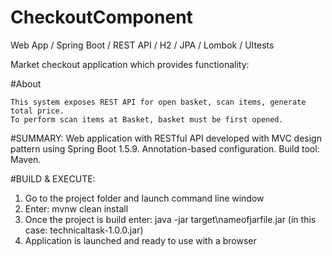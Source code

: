 # CheckoutComponent

Web App / Spring Boot / REST API / H2 / JPA / Lombok / UItests

Market checkout application which provides functionality:

#About

    This system exposes REST API for open basket, scan items, generate total price.
    To perform scan items at Basket, basket must be first opened. 



#SUMMARY:
Web application with RESTful API developed with MVC design pattern using Spring Boot 1.5.9.
Annotation-based configuration.
Build tool: Maven.

#BUILD & EXECUTE:

1.    Go to the project folder and launch command line window
2.    Enter: mvnw clean install
3.    Once the project is build enter: java -jar target\nameofjarfile.jar (in this case: technicaltask-1.0.0.jar)
4.    Application is launched and ready to use with a browser

